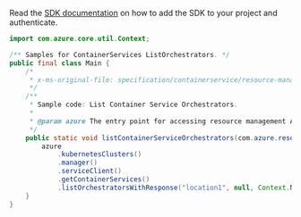 Read the [SDK documentation](https://github.com/Azure/azure-sdk-for-java/blob/azure-resourcemanager_2.14.0/sdk/resourcemanager/azure-resourcemanager/README.md) on how to add the SDK to your project and authenticate.

```java
import com.azure.core.util.Context;

/** Samples for ContainerServices ListOrchestrators. */
public final class Main {
    /*
     * x-ms-original-file: specification/containerservice/resource-manager/Microsoft.ContainerService/stable/2019-08-01/examples/ContainerServiceListOrchestrators.json
     */
    /**
     * Sample code: List Container Service Orchestrators.
     *
     * @param azure The entry point for accessing resource management APIs in Azure.
     */
    public static void listContainerServiceOrchestrators(com.azure.resourcemanager.AzureResourceManager azure) {
        azure
            .kubernetesClusters()
            .manager()
            .serviceClient()
            .getContainerServices()
            .listOrchestratorsWithResponse("location1", null, Context.NONE);
    }
}
```

